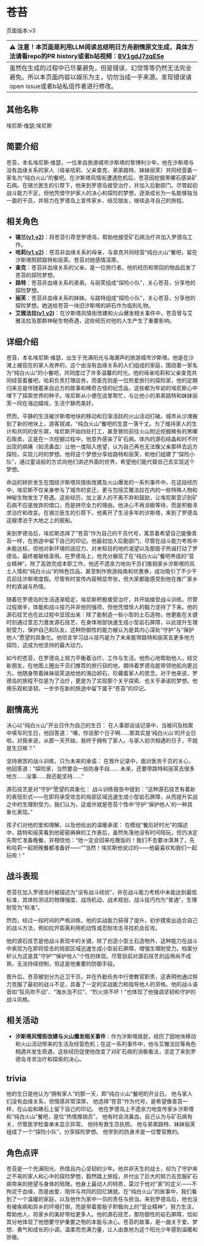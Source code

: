 # 苍苔
页面版本:v3
 

| :warning: 注意！本页面是利用LLM阅读总结明日方舟剧情原文生成，具体方法请看repo的PR history或者b站视频：[BV1gdJ7zqESe](https://www.bilibili.com/video/BV1gdJ7zqESe/)         |
|:----------------------------|
| 虽然在生成的过程中已尽量避免，但是错误，幻觉等等仍然无法完全避免。所以本页面内容以娱乐为主，切勿当成一手来源。发现错误请open issue或者b站私信作者进行修改。|



## 其他名称
埃尼斯·维瑟;埃尼斯
## 简要介绍
苍苔，本名埃尼斯·维瑟，一位来自旅游城市汐斯塔的黎博利少年。他在汐斯塔与没有血缘关系的家人（母亲哈莉、父亲查克、弟弟路特、妹妹丽芙）共同经营着一家名为“纯白火山”的餐吧。在汐斯塔风情街遭遇危机后，苍苔因挖掘黑曜石感染矿石病。在锡兰医生的引荐下，他来到罗德岛接受治疗，并加入后勤部门。尽管起初战斗能力不足，但他凭借守护家人的决心和探险的梦想，逐渐成长为一名能够独当一面的干员，并努力在罗德岛上宣传家乡、结交朋友，继续追寻自己的旅程。
## 相关角色
-   **锡兰([v1](../chars/char_348_ceylon.md),[v2](char_348_ceylon.md))**：将苍苔引荐至罗德岛，帮助他接受矿石病治疗并加入罗德岛工作。
-   **哈莉([v1](../chars/extended_char_ha_li.md),[v2](extended_char_ha_li.md))**：苍苔非血缘关系的母亲，与查克共同经营“纯白火山”餐吧，留在汐斯塔照顾路特和丽芙。苍苔对她感情深厚。
-   **查克**：苍苔非血缘关系的父亲，是一位旅行者。他的经历和带回的物品启发了苍苔的探险梦想。
-   **路特**：苍苔非血缘关系的弟弟。与丽芙组成“探险小队”，关心苍苔，分享他的探险梦想。
-   **丽芙**：苍苔非血缘关系的妹妹。与路特组成“探险小队”，关心苍苔，分享他的探险梦想。她送给苍苔一块旧汐斯塔的卵石作为临别礼物。
-   **艾雅法拉([v1](../chars/char_180_amgoat.md),[v2](char_180_amgoat.md))**：在汐斯塔风情街改建和火山爆发相关事件中，苍苔曾与艾雅法拉及那群神秘生物奇遇，这些经历对他的人生产生了重要影响。
## 详细介绍
苍苔，本名埃尼斯·维瑟，出生于充满阳光与海潮声的旅游城市汐斯塔。他是在沙滩上被现在的家人收养的，这个由没有血缘关系的人们组成的家庭，围绕着一家名为“纯白火山”的小餐吧，共同度过了许多温馨的时光。他的母亲哈莉和父亲查克共同经营着餐吧，哈莉负责打理店务，而查克则是一位热爱旅行的探险家，他的定期归来总是伴随着来自远方的故事和稀奇古怪的纪念品，这些都为年幼的埃尼斯心中埋下了探索世界的种子。埃尼斯从小便在店里帮忙，与比他小的弟弟路特和妹妹丽芙一同在海边嬉戏，生活宁静而美好。

然而，平静的生活被汐斯塔地块的移动和日渐活跃的火山活动打破。城市从沙滩搬到了新的地块上，游客锐减，“纯白火山”餐吧的生意一落千丈。为了维持家人的生计和共同的安乐窝，埃尼斯开始四处打工，甚至冒险前往火山附近挖掘稀有的黑曜石贩卖。正是在一次挖掘过程中，他意外感染了矿石病。体内的源石结晶和时不时出现的病痛（如流鼻血）让他一度陷入绝望，认为自己再也无法像父亲那样去远方探险，实现儿时的梦想。他将这个梦想分享给路特和丽芙，和他们组建了“探险小队”，通过童话般的方式向他们讲述外面的世界，希望他们能代替自己去实现这个梦想。

命运的转折发生在围绕汐斯塔风情街改建及火山爆发的一系列事件中。在这段经历中，埃尼斯不仅亲身参与了城市的变迁，更与包括艾雅法拉在内的一些特殊人物和神秘生物发生了奇遇。这些经历，加上家人的不离不弃和鼓励，让埃尼斯意识到矿石病不应是放弃的借口，而是拼尽全力的理由。他决心不再消极等待，而是积极寻求治疗和改变。在锡兰医生的引荐下，他离开了生活多年的汐斯塔，来到了罗德岛这艘漂泊于大地之上的舰船。

来到罗德岛后，埃尼斯选择了“苍苔”作为自己的干员代号，寓意着希望自己能像青苔一样，在旅途中留下自己的印记。他最初加入后勤部门，尽管在战斗能力考核中未能达标，但他对新环境的适应力、对未知目的地的渴望以及那股子热诚打动了罗德岛，最终被破格录用。在罗德岛上，他充分展现了在“纯白火山”餐吧养成的“营业精神”。除了高效完成本职工作，他还不遗余力地向干员们推销家乡汐斯塔的风土人情和“纯白火山”的特色饮品，甚至制作旅游指南和优惠券，成功吸引了不少干员前往汐斯塔度假。尽管有时宣传内容稍显夸张，但大家都能感受到他在推广家乡时的真诚与热情。

随着在罗德岛的生活逐渐稳定，埃尼斯积极接受治疗，并开始接受战斗训练。尽管过程艰辛，体能和战斗技巧并非他的强项，但他凭借惊人的毅力坚持了下来。他的源石技艺也在此过程中显现出来：除了能制造一些小型的土石造物，他更能在关键时刻通过意志力激发源石技艺，在身体局部快速生成小型岩石屏障，以此提升生理耐受力，保护自己和队友。这种防御性的能力被认为是其内心深处“守护”与“保护他人”愿望的具象化。他坦言学习战斗技巧是为了未来能带路特和丽芙去更多地方探险，这成为他坚持的最大动力。

如今的苍苔，在罗德岛上努力平衡着治疗、工作与生活。他热心地帮助他人，结交新朋友，在地图上圈出干员们推荐的旅行目的地，期待着罗德岛能带领他航向更远方。他随身带着妹妹丽芙送给他的海边卵石，珍藏着家人的思念。对于他来说，罗德岛的旅程不仅是为了治疗，更是为了实现那个关乎探索、也关乎承诺的梦想。他用乐观和坚韧，一步步在新的旅途中留下属于“苍苔”的印记。
## 剧情高光
决心以“纯白火山”开业日作为自己的生日：
在人事部谈话记录中，当被问及档案中填写的生日，他回答道：“噢，你说那个日子啊......那其实是‘纯白火山’的开业日啦。对我来说，从那一天开始，我终于拥有了家人。与家人初次相遇的日子，不就是生日嘛？”

坚持艰苦的战斗训练，只为未来的承诺：
在晋升记录中，面对医务干员的关心，他回答道：“探险家，当然要会一些防身手段...... 未来，还要带路特和丽芙去很多地方......没事......我还能坚持......”

源石技艺是对“守护”愿望的具象化：
战斗训练报告中提到：“这种源石技艺有着新的表现形式——在即将承受攻击的局部区域迅速生成小型岩石屏障，从而提升实战之中的生理耐受力。我们认为，这或许就是苍苔个性中‘守护’‘保护他人’的一种具象化表现。”

孩子们对他的爱和理解，以及他给出的温暖承诺：
在模组“餐后好时光”的描述中，路特和丽芙看到他密密麻麻的工作表后，虽然失落他没有时间陪玩，但仍决定先帮忙准备晚餐，并相信他：“他一定会回来吃晚饭的！我们不去要冰淇淋了，先和哈莉一起把晚餐都准备好——”“当然！埃尼斯他说过的——他最喜欢和我们一起玩啦！”
## 战斗表现
苍苔在加入罗德岛时被描述为“没有战斗经验”，并在战斗能力考核中未能达到最低标准，其体检测试的物理强度、战场机动、战术规划、战斗技巧均为“普通”，生理耐受为“标准”。

然而，经过一段时间的严格训练，他的实战能力获得了提升，初步摸索出适合自己的战斗方法，例如拉开距离利用机动性或忍耐攻击寻找机会反攻。

他的源石技艺是他战斗表现中的关键。除了创造小型土石造物外，这种能力在战斗中表现为在即将受击的局部区域迅速生成小型岩石屏障，增强生理耐受力。档案分析认为这是其“守护”“保护他人”个性的体现。尽管目前对源石技艺的运用尚不成熟，无法持续控制，但这是他重要的防御手段。

晋升后，苍苔被划分为近卫干员，并在外勤任务中行使教官职责，这表明他通过努力克服了最初的战斗不足，具备了一定的实战能力和指导他人的资格。他的战斗语音如“狂风吹不动”、“海水泡不烂”、“烈火烧不坏！”也体现了他强调坚韧和守护的战斗风格。
## 相关活动
-   **汐斯塔风情街改建与火山爆发相关事件**：作为汐斯塔居民，经历了因地块移动和火山活动带来的生活及经营危机；在这一系列事件中，他与艾雅法拉等角色相遇并发生奇遇，这些经历促使他改变了对矿石病的消极看法，坚定了来到罗德岛寻求治疗和探索的决心。
## trivia
他的生日是他认为“拥有家人”的那一天，即“纯白火山”餐吧的开业日。
他与家人们没有血缘关系，但情感非常深厚。
他选择“苍苔”作为代号，是希望像青苔一样，在山岩和礁石上留下自己的印记。
他在罗德岛上不遗余力地宣传家乡汐斯塔和“纯白火山”餐吧，是位“热情推销员”。
他有时会流鼻血，自己认为与矿石病有关，尽管医学检查单未显示异常。
他持有救生员执照。
他与弟弟路特、妹妹丽芙组成了一个“探险小队”，分享探险梦想。
他学到的防身术是一位警官教的。
## 角色点评
苍苔是一个充满阳光、热情且内心坚韧的少年。他并非天生的战士，却为了守护来之不易的家人和心中的探险梦想，毅然踏上旅程，并付出了巨大的努力去克服矿石病带来的绝望与身体的局限。他身上最动人的特质，莫过于他对“家”的定义——不拘泥于血缘，而是由爱、陪伴与共同的回忆铸就。在“纯白火山”的故事中，我们看到了一个温暖的家庭，以及他作为家中一员的责任与担当。来到罗德岛后，他也没有被疾病和异乡的环境打倒，而是带着那股子积极向上的“营业精神”，努力生活，帮助他人，将家乡的美好带给更多人。他的源石技艺，那防御性的岩石屏障，恰如其分地体现了他想要守护重要之物的本能与决心。苍苔的故事，是一曲关于爱、梦想、勇气和成长的小调，温柔而充满力量，让人由衷地为这个阳光少年感到温暖和骄傲。